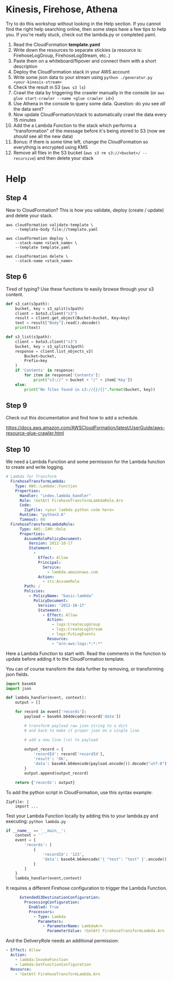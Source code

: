 # Kinesis, Firehose, Athena

Try to do this workshop without looking in the Help section. If you cannot find the right help searching online, then some steps have a few tips to help you. If you're really stuck, check out the lambda.py or completed.yaml.

1. Read the CloudFormation **template.yaml**
2. Write down the resources to separate stickies (a resource is: FirehoseLogGroup, FirehoseLogStream, etc..)
3. Paste them on a whiteboard/flipover and connect them with a short description
4. Deploy the CloudFormation stack in your AWS account
5. Write some json data to your stream using `python ./generator.py <your-kinesis-stream>`
6. Check the result in S3 (`aws s3 ls`)
7. Crawl the data by triggering the crawler manually in the console (or `aws glue start-crawler --name <glue crawler id>`)
8. Use Athena in the console to query some data. Question: do you see *all* the data sent?
9. Now update CloudFormation/stack to automatically crawl the data every 15 minutes
10. Add the a Lambda Function to the stack which performs a "transformation" of the message before it's being stored to S3 (now we *should* see all the new data)
11. Bonus: if there is some time left, change the CloudFormation so everything is encrypted using KMS
12. Remove all files in the S3 bucket (`aws s3 rm s3://<bucket>/ --recursive`) and then delete your stack

# Help

## Step 4

New to CloudFormation? This is how you validate, deploy (create / update) and delete your stack.

```
aws cloudformation validate-template \
    --template-body file://template.yaml

aws cloudformation deploy \
    --stack-name <stack_name> \
    --template template.yaml

aws cloudformation delete \
    --stack-name <stack_name>
```

## Step 6

Tired of typing? Use these functions to easily browse through your s3 content.

```python
def s3_cat(s3path):
    bucket, key = s3_split(s3path)
    client = boto3.client("s3")
    result = client.get_object(Bucket=bucket, Key=key)
    text = result["Body"].read().decode()
    print(text)

def s3_list(s3path):
    client = boto3.client("s3")
    bucket, key = s3_split(s3path)
    response = client.list_objects_v2(
        Bucket=bucket,
        Prefix=key
    )
    if 'Contents' in response:
        for item in response['Contents']:
            print("s3://" + bucket + "/" + item['Key'])
    else:
        print("No files found in s3://{}/{}".format(bucket, key))
```

## Step 9

Check out this documentation and find how to add a schedule.

https://docs.aws.amazon.com/AWSCloudFormation/latest/UserGuide/aws-resource-glue-crawler.html

## Step 10

We need a Lambda Function and some permission for the Lambda function to create and write logging.

```yaml
# Lambda for Transform
  FirehoseTransformLambda: 
    Type: AWS::Lambda::Function
    Properties: 
      Handler: "index.lambda_handler"
      Role: !GetAtt FirehoseTransformLambdaRole.Arn
      Code:
        ZipFile: <your lambda python code here>
      Runtime: "python3.6"
      Timeout: 60
  FirehoseTransformLambdaRole:
      Type: AWS::IAM::Role
      Properties:
        AssumeRolePolicyDocument:
          Version: 2012-10-17
          Statement:
            -
              Effect: Allow
              Principal:
                Service:
                  - lambda.amazonaws.com
              Action:
                - sts:AssumeRole
        Path: /
        Policies:
          - PolicyName: "basic-lambda"
            PolicyDocument:
              Version: '2012-10-17'
              Statement:
                - Effect: Allow
                  Action:
                    - logs:CreateLogGroup
                    - logs:CreateLogStream
                    - logs:PutLogEvents
                  Resource:
                    - "arn:aws:logs:*:*:*"
```

Here a Lambda Function to start with. Read the comments in the function to update before adding it to the CloudFormation template.

You can of course transform the data further by removing, or transforming json fields.

```python
import base64
import json

def lambda_handler(event, context):
    output = []

    for record in event['records']:
        payload = base64.b64decode(record['data'])

        # transform payload raw json string to a dict 
        # and back to make it proper json on a single line

        # add a new line (\n) to payload
        
        output_record = {
            'recordId': record['recordId'],
            'result': 'Ok',
            'data': base64.b64encode(payload.encode()).decode("utf-8")
        }
        output.append(output_record)

    return {'records': output}
```

To add the python script in CloudFormation, use this syntax example:

```
ZipFile: |
    import ...
```

Test your Lambda Function locally by adding this to your lambda.py and executing: `python lambda.py`

```python
if __name__ == '__main__':
    context = ''
    event = {
        'records': [
            {
                'recordId': '123',
                'data': base64.b64encode('{ "test": "test" }'.encode())
            }
        ]
    }
    lambda_handler(event,context)
```

It requires a different Firehose configuration to trigger the Lambda Function.

```yaml
      ExtendedS3DestinationConfiguration:
        ProcessingConfiguration:
          Enabled: True
          Processors:
            - Type: Lambda
              Parameters:
                - ParameterName: LambdaArn
                  ParameterValue: !GetAtt FirehoseTransformLambda.Arn
```

And the DeliveryRole needs an additional permission:

```yaml
- Effect: Allow
  Action:
    - lambda:InvokeFunction
    - lambda:GetFunctionConfiguration
  Resource:
    - !GetAtt FirehoseTransformLambda.Arn
```